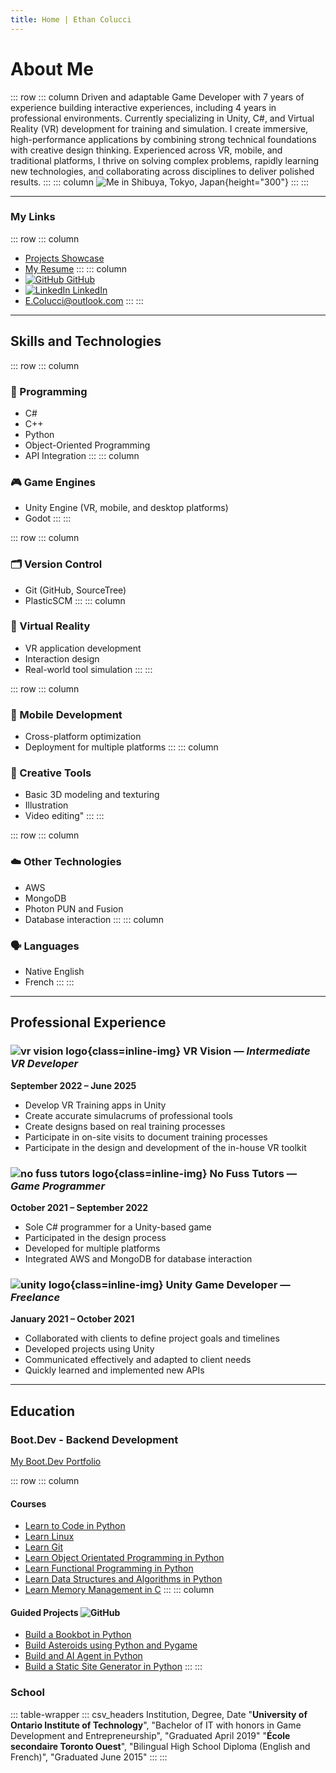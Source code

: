 ```yaml
---
title: Home | Ethan Colucci
---
```


# About Me

::: row
::: column
Driven and adaptable Game Developer with 7 years of experience building interactive experiences, including 4 years in professional environments. Currently specializing in Unity, C#, and Virtual Reality (VR) development for training and simulation. I create immersive, high-performance applications by combining strong technical foundations with creative design thinking. Experienced across VR, mobile, and traditional platforms, I thrive on solving complex problems, rapidly learning new technologies, and collaborating across disciplines to deliver polished results.
:::
::: column
![Me in Shibuya, Tokyo, Japan](images/Japan_2024_052.jpg){height="300"}
:::
:::

---

### My Links

::: row
::: column
- [Projects Showcase](projects.html)
- [My Resume](resume.html)
:::
::: column
- [![GitHub](icons/github-mark-white.svg) GitHub](https://github.com/Ethanol2)
- [![LinkedIn](icons/InBug-White.png) LinkedIn](https://www.linkedin.com/in/ethan-colucci/)
- [E.Colucci@outlook.com](mailto:E.Colucci@outlook.com)
:::
:::

---

## Skills and Technologies

::: row
::: column
### 🧠 Programming
- C#  
- C++  
- Python  
- Object-Oriented Programming  
- API Integration
:::
::: column
### 🎮 Game Engines
- Unity Engine (VR, mobile, and desktop platforms)
- Godot
:::
:::

::: row
::: column
### 🗂️ Version Control
- Git (GitHub, SourceTree)  
- PlasticSCM
:::
::: column
### 🥽 Virtual Reality
- VR application development  
- Interaction design  
- Real-world tool simulation
:::
:::

::: row
::: column
### 📱 Mobile Development
- Cross-platform optimization  
- Deployment for multiple platforms
:::
::: column
### 🎨 Creative Tools
- Basic 3D modeling and texturing  
- Illustration  
- Video editing"
:::
:::

::: row
::: column
### ☁️ Other Technologies
- AWS  
- MongoDB  
- Photon PUN and Fusion  
- Database interaction
:::
::: column
### 🗣️ Languages
- Native English  
- French
:::
:::

---

## Professional Experience

### ![vr vision logo](images/company-logos/vr_vision_inc_logo.jpeg){class=inline-img} VR Vision — *Intermediate VR Developer*
**September 2022 – June 2025**

- Develop VR Training apps in Unity  
- Create accurate simulacrums of professional tools  
- Create designs based on real training processes  
- Participate in on-site visits to document training processes  
- Participate in the design and development of the in-house VR toolkit  

### ![no fuss tutors logo](images/company-logos/no_fuss_tutors_logo.jpeg){class=inline-img} No Fuss Tutors — *Game Programmer*  
**October 2021 – September 2022**

- Sole C# programmer for a Unity-based game  
- Participated in the design process  
- Developed for multiple platforms  
- Integrated AWS and MongoDB for database interaction  

### ![unity logo](images/company-logos/unity_logo.jpeg){class=inline-img} Unity Game Developer — *Freelance*  
**January 2021 – October 2021**

- Collaborated with clients to define project goals and timelines  
- Developed projects using Unity  
- Communicated effectively and adapted to client needs  
- Quickly learned and implemented new APIs

---

## Education

### Boot.Dev - Backend Development

[My Boot.Dev Portfolio](https://www.boot.dev/u/easyspecial23)

::: row
::: column
#### Courses
- [Learn to Code in Python](https://www.boot.dev/courses/learn-code-python)
- [Learn Linux](https://www.boot.dev/courses/learn-linux)
- [Learn Git](https://www.boot.dev/courses/learn-git)
- [Learn Object Orientated Programming in Python](https://www.boot.dev/courses/learn-object-oriented-programming-python)
- [Learn Functional Programming in Python](https://www.boot.dev/courses/learn-functional-programming-python)
- [Learn Data Structures and Algorithms in Python](https://www.boot.dev/courses/learn-data-structures-and-algorithms-python)
- [Learn Memory Management in C](https://www.boot.dev/courses/learn-memory-management-c)
:::
::: column
#### Guided Projects ![GitHub](icons/github-mark-white.svg)
- [Build a Bookbot in Python](https://github.com/Ethanol2/bookbot)
- [Build Asteroids using Python and Pygame](https://github.com/Ethanol2/pygame-asteroids)
- [Build and AI Agent in Python](https://github.com/Ethanol2/Ai-Agent)
- [Build a Static Site Generator in Python](https://github.com/Ethanol2/Static-Site-Generator)
:::
:::

### School
::: table-wrapper
::: csv_headers
Institution, Degree, Date
"**University of Ontario Institute of Technology**", "Bachelor of IT with honors in Game Development and Entrepreneurship", "Graduated April 2019"
"**École secondaire Toronto Ouest**", "Bilingual High School Diploma (English and French)", "Graduated June 2015"
:::
:::